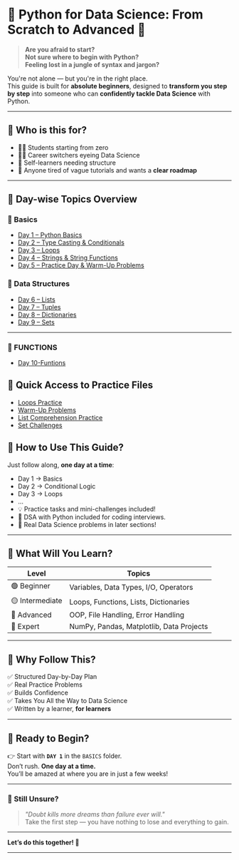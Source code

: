 # 🐍 Python for Data Science: From Scratch to Advanced 🚀

> **Are you afraid to start?**  
> **Not sure where to begin with Python?**  
> **Feeling lost in a jungle of syntax and jargon?**

You're not alone — but you're in the right place.  
This guide is built for **absolute beginners**, designed to **transform you step by step** into someone who can **confidently tackle Data Science** with Python.

---

## 🌱 Who is this for?

- 🧑‍🎓 Students starting from zero
- 👩‍💻 Career switchers eyeing Data Science
- 🧠 Self-learners needing structure
- 👀 Anyone tired of vague tutorials and wants a **clear roadmap**

---
## 📅 Day-wise Topics Overview

### 🔰 Basics
- [Day 1 – Python Basics](./BASICS/DAY%201/README.md)
- [Day 2 – Type Casting & Conditionals](./BASICS/DAY%202/README.md)
- [Day 3 – Loops](./BASICS/DAY%203/README.md)
- [Day 4 – Strings & String Functions](./BASICS/DAY%204/README.md)
- [Day 5 – Practice Day & Warm-Up Problems](./BASICS/DAY%205%20Practice%20Day/README.md)

### 🧱 Data Structures
- [Day 6 – Lists](./DATA_STRUCTURES/DAY6/README.md)
- [Day 7 – Tuples](./DATA_STRUCTURES/DAY7/README.md)
- [Day 8 – Dictionaries](./DATA_STRUCTURES/DAY8/README.md)
- [Day 9 – Sets](./DATA_STRUCTURES/DAY9/README.md)

---

### 🧱 FUNCTIONS
- [Day 10-Funtions](./FUNCTIONS/DAY10/readme.md)
## 🔗 Quick Access to Practice Files

- [Loops Practice](./BASICS/DAY%203/Practice%20Day%203)
- [Warm-Up Problems](./BASICS/DAY%205%20Practice%20Day/PracticeSheets.py)
- [List Comprehension Practice](./DATA_STRUCTURES/DAY6/LISTS/3LISTCOMPREHENSION.py)
- [Set Challenges](./DATA_STRUCTURES/DAY9/1SET/challenge.py)


## 📆 How to Use This Guide?

Just follow along, **one day at a time**:
- Day 1 → Basics
- Day 2 → Conditional Logic
- Day 3 → Loops
- ...
- 💡 Practice tasks and mini-challenges included!
- 🧠 DSA with Python included for coding interviews.
- 🧪 Real Data Science problems in later sections!

---

## 🧭 What Will You Learn?

| Level | Topics |
|-------|--------|
| 🟢 Beginner | Variables, Data Types, I/O, Operators |
| 🟡 Intermediate | Loops, Functions, Lists, Dictionaries |
| 🔵 Advanced | OOP, File Handling, Error Handling |
| 🔴 Expert | NumPy, Pandas, Matplotlib, Data Projects |

---

## 📌 Why Follow This?

✅ Structured Day-by-Day Plan  
✅ Real Practice Problems  
✅ Builds Confidence  
✅ Takes You All the Way to Data Science  
✅ Written by a learner, **for learners**

---

## 🧠 Ready to Begin?

👉 Start with **`DAY 1`** in the `BASICS` folder.  
Don’t rush. **One day at a time.**  
You’ll be amazed at where you are in just a few weeks!

---

### 💬 Still Unsure?

> _"Doubt kills more dreams than failure ever will."_  
Take the first step — you have nothing to lose and everything to gain.

---

**Let’s do this together! 🚀**

---


